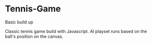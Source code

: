 # Tennis-Game
Basic build up

Classic tennis game build with Javascript. 
AI playset runs based on the ball's position on the canvas.

